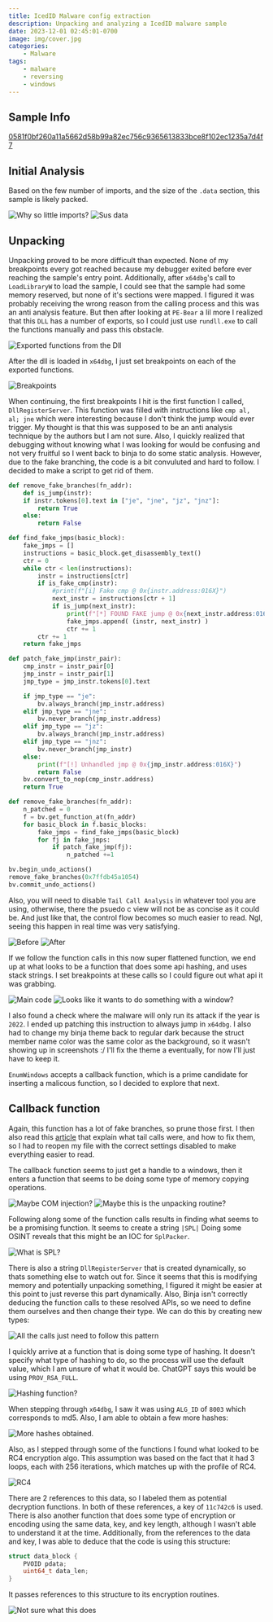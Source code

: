 ```yaml
---
title: IcedID Malware config extraction
description: Unpacking and analyzing a IcedID malware sample
date: 2023-12-01 02:45:01-0700
image: img/cover.jpg
categories:
    - Malware
tags:
    - malware
    - reversing
    - windows
---
```


## Sample Info

[0581f0bf260a11a5662d58b99a82ec756c9365613833bce8f102ec1235a7d4f7](https://bazaar.abuse.ch/sample/0581f0bf260a11a5662d58b99a82ec756c9365613833bce8f102ec1235a7d4f7/)

## Initial Analysis

Based on the few number of imports, and the size of the `.data` section, this sample is likely packed.

![Why so little imports?](img/1.png) ![Sus data](img/2.png) 

## Unpacking

Unpacking proved to be more difficult than expected.
None of my breakpoints every got reached because my debugger exited before ever reaching the sample's entry point.
Additionally, after `x64dbg`'s call to `LoadLibraryW` to load the sample, I could see that the sample had some memory reserved, but none of it's sections were mapped.
I figured it was probably receiving the wrong reason from the calling process and this was an anti analysis feature.
But then after looking at `PE-Bear` a lil more I realized that this `DLL` has a number of exports, so I could just use `rundll.exe` to call the functions manually and pass this obstacle.

![Exported functions from the Dll](img/3.png)

After the dll is loaded in `x64dbg`, I just set breakpoints on each of the exported functions.

![Breakpoints](img/4.png)

When continuing, the first breakpoints I hit is the first function I called, `DllRegisterServer`.
This function was filled with instructions like `cmp al, al; jne` which were interesting because I don't think the jump would ever trigger.
My thought is that this was supposed to be an anti analysis technique by the authors but I am not sure.
Also, I quickly realized that debugging without knowing what I was looking for would be confusing and not very fruitful so I went back to binja to do some static analysis.
However, due to the fake branching, the code is a bit convuluted and hard to follow.
I decided to make a script to get rid of them.

```python
def remove_fake_branches(fn_addr):
    def is_jump(instr):
    if instr.tokens[0].text in ["je", "jne", "jz", "jnz"]:
        return True
    else:
        return False

def find_fake_jmps(basic_block):
    fake_jmps = []
    instructions = basic_block.get_disassembly_text()
    ctr = 0
    while ctr < len(instructions):
        instr = instructions[ctr]
        if is_fake_cmp(instr):
            #print(f"[i] Fake cmp @ 0x{instr.address:016X}")
            next_instr = instructions[ctr + 1]
            if is_jump(next_instr):
                print(f"[*] FOUND FAKE jump @ 0x{next_instr.address:016X}")
                fake_jmps.append( (instr, next_instr) )
                ctr += 1
        ctr += 1
    return fake_jmps

def patch_fake_jmp(instr_pair):
    cmp_instr = instr_pair[0]
    jmp_instr = instr_pair[1]
    jmp_type = jmp_instr.tokens[0].text

    if jmp_type == "je":
        bv.always_branch(jmp_instr.address)
    elif jmp_type == "jne":
        bv.never_branch(jmp_instr.address)
    elif jmp_type == "jz":
        bv.always_branch(jmp_instr.address)
    elif jmp_type == "jnz":
        bv.never_branch(jmp_instr)
    else:
        print(f"[!] Unhandled jmp @ 0x{jmp_instr.address:016X}")
        return False
    bv.convert_to_nop(cmp_instr.address)
    return True

def remove_fake_branches(fn_addr):
    n_patched = 0
    f = bv.get_function_at(fn_addr)
    for basic_block in f.basic_blocks:
        fake_jmps = find_fake_jmps(basic_block)
        for fj in fake_jmps:
            if patch_fake_jmp(fj):
                n_patched +=1

bv.begin_undo_actions()
remove_fake_branches(0x7ffdb45a1054)
bv.commit_undo_actions()
```
Also, you will need to disable `Tail Call Analysis` in whatever tool you are using, otherwise, there the psuedo c view will not be as concise as it could be.
And just like that, the control flow becomes so much easier to read.
Ngl, seeing this happen in real time was very satisfying.

![Before](img/5.png) ![After](img/6.png)

If we follow the function calls in this now super flattened function, we end up at what looks to be a function that does some api hashing, and uses stack strings.
I set breakpoints at these calls so I could figure out what api it was grabbing. 

![Main code](img/7.png) ![Looks like it wants to do something with a window?](img/8.png)

I also found a check where the malware will only run its attack if the year is `2022`.
I ended up patching this instruction to always jump in `x64dbg`.
I also had to change my binja theme back to regular dark because the struct member name color was the same color as the background, so it wasn't showing up in screenshots :/
I'll fix the theme a eventually, for now I'll just have to keep it.

`EnumWindows` accepts a callback function, which is a prime candidate for inserting a malicous function, so I decided to explore that next.

## Callback function

Again, this function has a lot of fake branches, so prune those first.
I then also read this [article](https://binary.ninja/2023/11/13/obfuscation-flare-on.html) that explain what tail calls were, and how to fix them, so I had to reopen my file with the correct settings disabled to make everything easier to read.

The callback function seems to just get a handle to a windows, then it enters a function that seems to be doing some type of memory copying operations.

![Maybe COM injection?](img/9.png) ![Maybe this is the unpacking routine?](img/10.png)

Following along some of the function calls results in finding what seems to be a promising function.
It seems to create a string `|SPL|`
Doing some OSINT reveals that this might be an IOC for `SplPacker`.

![ What is SPL?](img/11.png)

There is also a string `DllRegisterServer` that is created dynamically, so thats something else to watch out for.
Since it seems that this is modifying memory and potentially unpacking something, I figured it might be easier at this point to just reverse this part dynamically.
Also, Binja isn't correctly deducing the function calls to these resolved APIs, so we need to define them ourselves and then change their type.
We can do this by creating new types:

![ All the calls just need to follow this pattern ](img/12.png)

I quickly arrive at a function that is doing some type of hashing.
It doesn't specify what type of hashing to do, so the process will use the default value, which I am unsure of what it would be.
ChatGPT says this would be using `PROV_RSA_FULL`.

![ Hashing function? ](img/13.png)

When stepping through `x64dbg`, I saw it was using `ALG_ID` of `8003` which corresponds to md5.
Also, I am able to obtain a few more hashes:

![ More hashes obtained. ](img/14.png)

Also, as I stepped through some of the functions I found what looked to be RC4 encryption algo.
This assumption was based on the fact that it had 3 loops, each with 256 iterations, which matches up with the profile of RC4.

![ RC4 ](img/15.png)

There are 2 references to this data, so I labeled them as potential decryption functions.
In both of these references, a key of `11c742c6` is used.
There is also another function that does some type of encryption or encoding using the same data, key, and key length, although I wasn't able to understand it at the time.
Additionally, from the references to the data and key, I was able to deduce that the code is using this structure:

```c
struct data_block {
    PVOID pdata;
    uint64_t data_len;
}
```
It passes references to this structure to its encryption routines.

![ Not sure what this does ](img/16.png)